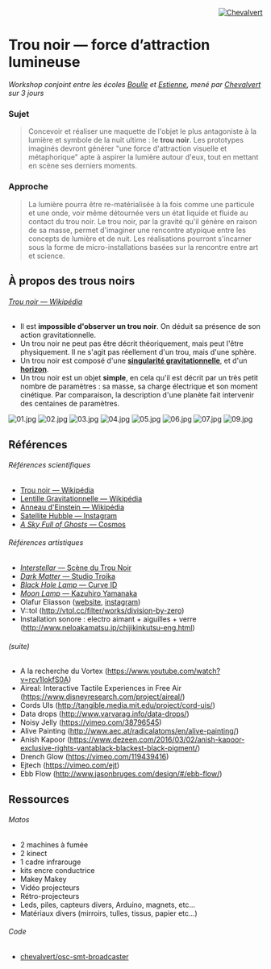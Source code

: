 <p align="right">
  <a href="http://chevalvert.fr/">
    <img src="https://avatars0.githubusercontent.com/u/7009492?v=3&s=75&raw=true" alt="Chevalvert">
  </a>
</p>



# Trou noir — force d’attraction lumineuse

*Workshop conjoint entre les écoles [Boulle](http://www.ecole-boulle.org/) et [Estienne](http://www.ecole-estienne.paris/), mené par [Chevalvert](http://chevalvert.fr/) sur 3 jours*


### Sujet
> Concevoir et réaliser une maquette de l'objet le plus antagoniste à la lumière et symbole de la nuit ultime : le **trou noir**. Les prototypes imaginés devront générer "une force d'attraction visuelle et métaphorique" apte à aspirer la lumière autour d'eux, tout en mettant en scène ses derniers moments.

### Approche
> La lumière pourra être re-matérialisée à la fois comme une particule et une onde, voir même détournée vers un état liquide et fluide au contact du trou noir. Le trou noir, par la gravité qu'il génère en raison de sa masse, permet d'imaginer une rencontre atypique entre les concepts de lumière et de nuit. Les réalisations pourront s'incarner sous la forme de micro-installations basées sur la rencontre entre art et science.


## À propos des trous noirs
###### [Trou noir — Wikipédia](https://fr.wikipedia.org/wiki/Trou_noir)
- Il est **impossible d'observer un trou noir**. On déduit sa présence de son action gravitationnelle.
- Un trou noir ne peut pas être décrit théoriquement, mais peut l'être physiquement. Il ne s'agit pas réellement d'un trou, mais d'une sphère.
- Un trou noir est composé d'une [**singularité gravitationnelle**](https://fr.wikipedia.org/wiki/Singularit%C3%A9_gravitationnelle), et d'un [**horizon**](https://fr.wikipedia.org/wiki/Horizon_(trou_noir)).
- Un trou noir est un objet **simple**, en cela qu'il est décrit par un très petit nombre de paramètres : sa masse, sa charge électrique et son moment cinétique. Par comparaison, la description d'une planète fait intervenir des centaines de paramètres. 



![01.jpg](overview/01.jpg)
![02.jpg](overview/02.jpg)
![03.jpg](overview/03.jpg)
![04.jpg](overview/04.jpg)
![05.jpg](overview/05.jpg)
![06.jpg](overview/06.jpg)
![07.jpg](overview/07.jpg)
![09.jpg](overview/08.jpg)



## Références
###### Références scientifiques
- [Trou noir — Wikipédia](https://fr.wikipedia.org/wiki/Trou_noir)
- [Lentille Gravitationnelle — Wikipédia](https://fr.wikipedia.org/wiki/Lentille_gravitationnelle)
- [Anneau d'Einstein — Wikipédia](https://fr.wikipedia.org/wiki/Anneau_d%27Einstein)
- [Satellite Hubble — Instagram](https://www.instagram.com/hubble_space/)
- [*A Sky Full of Ghosts* — Cosmos](https://en.wikipedia.org/wiki/A_Sky_Full_of_Ghosts)

###### Références artistiques
- [*Interstellar* — Scène du Trou Noir](https://www.youtube.com/watch?v=YdSz12Glhlw)
- [*Dark Matter* — Studio Troika](http://troika.uk.com/work/dark-matter-art-basel-unlimited/)
- [*Black Hole Lamp* — Curve ID](http://www.designboom.com/design/curve-id-black-hole-lamp-dario-narvaez-anthony-baxter-11-24-2016/)
- [*Moon Lamp* — Kazuhiro Yamanaka](http://www.designboom.com/design/kazuhiro-yamanaka-collapsible-moon-lamp-11-23-2016/)
- Olafur Eliasson ([website](http://olafureliasson.net/archive/artwork), [instagram](https://www.instagram.com/studioolafureliasson/))
- V::tol (http://vtol.cc/filter/works/division-by-zero)
- Installation sonore : electro aimant + aiguilles + verre (http://www.neloakamatsu.jp/chijikinkutsu-eng.html)

###### (suite)
- A la recherche du Vortex (https://www.youtube.com/watch?v=rcv1IokfS0A)
- Aireal: Interactive Tactile Experiences in Free Air (https://www.disneyresearch.com/project/aireal/)
- Cords UIs (http://tangible.media.mit.edu/project/cord-uis/)
- Data drops (http://www.varvarag.info/data-drops/)
- Noisy Jelly (https://vimeo.com/38796545)
- Alive Painting (http://www.aec.at/radicalatoms/en/alive-painting/)
- Anish Kapoor (https://www.dezeen.com/2016/03/02/anish-kapoor-exclusive-rights-vantablack-blackest-black-pigment/)
- Drench Glow (https://vimeo.com/119439416)
- Ejtech (https://vimeo.com/ejt)
- Ebb Flow (http://www.jasonbruges.com/design/#/ebb-flow/)

## Ressources
###### Matos
- 2 machines à fumée
- 2 kinect
- 1 cadre infrarouge
- kits encre conductrice
- Makey Makey
- Vidéo projecteurs
- Rétro-projecteurs
- Leds, piles, capteurs divers, Arduino, magnets, etc...
- Matériaux divers (mirroirs, tulles, tissus, papier etc...)

###### Code
- [chevalvert/osc-smt-broadcaster](https://github.com/chevalvert/osc-smt-broadcaster)





